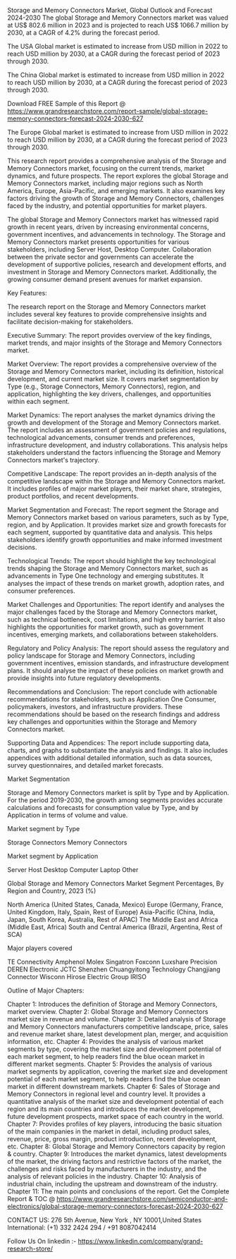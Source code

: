 Storage and Memory Connectors Market, Global Outlook and Forecast 2024-2030
The global Storage and Memory Connectors market was valued at US$ 802.6 million in 2023 and is projected to reach US$ 1066.7 million by 2030, at a CAGR of 4.2% during the forecast period.

The USA Global market is estimated to increase from USD million in 2022 to reach USD million by 2030, at a CAGR during the forecast period of 2023 through 2030.

The China Global market is estimated to increase from USD million in 2022 to reach USD million by 2030, at a CAGR during the forecast period of 2023 through 2030.

Download FREE Sample of this Report @ https://www.grandresearchstore.com/report-sample/global-storage-memory-connectors-forecast-2024-2030-627

The Europe Global market is estimated to increase from USD million in 2022 to reach USD million by 2030, at a CAGR during the forecast period of 2023 through 2030.

This research report provides a comprehensive analysis of the Storage and Memory Connectors market, focusing on the current trends, market dynamics, and future prospects. The report explores the global Storage and Memory Connectors market, including major regions such as North America, Europe, Asia-Pacific, and emerging markets. It also examines key factors driving the growth of Storage and Memory Connectors, challenges faced by the industry, and potential opportunities for market players.

The global Storage and Memory Connectors market has witnessed rapid growth in recent years, driven by increasing environmental concerns, government incentives, and advancements in technology. The Storage and Memory Connectors market presents opportunities for various stakeholders, including Server Host, Desktop Computer. Collaboration between the private sector and governments can accelerate the development of supportive policies, research and development efforts, and investment in Storage and Memory Connectors market. Additionally, the growing consumer demand present avenues for market expansion.

Key Features:

The research report on the Storage and Memory Connectors market includes several key features to provide comprehensive insights and facilitate decision-making for stakeholders.

Executive Summary: The report provides overview of the key findings, market trends, and major insights of the Storage and Memory Connectors market.

Market Overview: The report provides a comprehensive overview of the Storage and Memory Connectors market, including its definition, historical development, and current market size. It covers market segmentation by Type (e.g., Storage Connectors, Memory Connectors), region, and application, highlighting the key drivers, challenges, and opportunities within each segment.

Market Dynamics: The report analyses the market dynamics driving the growth and development of the Storage and Memory Connectors market. The report includes an assessment of government policies and regulations, technological advancements, consumer trends and preferences, infrastructure development, and industry collaborations. This analysis helps stakeholders understand the factors influencing the Storage and Memory Connectors market's trajectory.

Competitive Landscape: The report provides an in-depth analysis of the competitive landscape within the Storage and Memory Connectors market. It includes profiles of major market players, their market share, strategies, product portfolios, and recent developments.

Market Segmentation and Forecast: The report segment the Storage and Memory Connectors market based on various parameters, such as by Type, region, and by Application. It provides market size and growth forecasts for each segment, supported by quantitative data and analysis. This helps stakeholders identify growth opportunities and make informed investment decisions.

Technological Trends: The report should highlight the key technological trends shaping the Storage and Memory Connectors market, such as advancements in Type One technology and emerging substitutes. It analyses the impact of these trends on market growth, adoption rates, and consumer preferences.

Market Challenges and Opportunities: The report identify and analyses the major challenges faced by the Storage and Memory Connectors market, such as technical bottleneck, cost limitations, and high entry barrier. It also highlights the opportunities for market growth, such as government incentives, emerging markets, and collaborations between stakeholders.

Regulatory and Policy Analysis: The report should assess the regulatory and policy landscape for Storage and Memory Connectors, including government incentives, emission standards, and infrastructure development plans. It should analyse the impact of these policies on market growth and provide insights into future regulatory developments.

Recommendations and Conclusion: The report conclude with actionable recommendations for stakeholders, such as Application One Consumer, policymakers, investors, and infrastructure providers. These recommendations should be based on the research findings and address key challenges and opportunities within the Storage and Memory Connectors market.

Supporting Data and Appendices: The report include supporting data, charts, and graphs to substantiate the analysis and findings. It also includes appendices with additional detailed information, such as data sources, survey questionnaires, and detailed market forecasts.

Market Segmentation

Storage and Memory Connectors market is split by Type and by Application. For the period 2019-2030, the growth among segments provides accurate calculations and forecasts for consumption value by Type, and by Application in terms of volume and value.

Market segment by Type

Storage Connectors
Memory Connectors

Market segment by Application

Server Host
Desktop Computer
Laptop
Other

Global Storage and Memory Connectors Market Segment Percentages, By Region and Country, 2023 (%)

North America (United States, Canada, Mexico)
Europe (Germany, France, United Kingdom, Italy, Spain, Rest of Europe)
Asia-Pacific (China, India, Japan, South Korea, Australia, Rest of APAC)
The Middle East and Africa (Middle East, Africa)
South and Central America (Brazil, Argentina, Rest of SCA)

Major players covered

TE Connectivity
Amphenol
Molex
Singatron
Foxconn
Luxshare Precision
DEREN Electronic
JCTC
Shenzhen Chuangyitong Technology
Changjiang Connector
Wisconn
Hirose Electric Group
IRISO

Outline of Major Chapters:

Chapter 1: Introduces the definition of Storage and Memory Connectors, market overview.
Chapter 2: Global Storage and Memory Connectors market size in revenue and volume.
Chapter 3: Detailed analysis of Storage and Memory Connectors manufacturers competitive landscape, price, sales and revenue market share, latest development plan, merger, and acquisition information, etc.
Chapter 4: Provides the analysis of various market segments by type, covering the market size and development potential of each market segment, to help readers find the blue ocean market in different market segments.
Chapter 5: Provides the analysis of various market segments by application, covering the market size and development potential of each market segment, to help readers find the blue ocean market in different downstream markets.
Chapter 6: Sales of Storage and Memory Connectors in regional level and country level. It provides a quantitative analysis of the market size and development potential of each region and its main countries and introduces the market development, future development prospects, market space of each country in the world.
Chapter 7: Provides profiles of key players, introducing the basic situation of the main companies in the market in detail, including product sales, revenue, price, gross margin, product introduction, recent development, etc.
Chapter 8: Global Storage and Memory Connectors capacity by region & country.
Chapter 9: Introduces the market dynamics, latest developments of the market, the driving factors and restrictive factors of the market, the challenges and risks faced by manufacturers in the industry, and the analysis of relevant policies in the industry.
Chapter 10: Analysis of industrial chain, including the upstream and downstream of the industry.
Chapter 11: The main points and conclusions of the report.
Get the Complete Report & TOC @ https://www.grandresearchstore.com/semiconductor-and-electronics/global-storage-memory-connectors-forecast-2024-2030-627

CONTACT US:
276 5th Avenue, New York , NY 10001,United States
International: (+1) 332 2424 294 / +91 8087042414

Follow Us On linkedin :- https://www.linkedin.com/company/grand-research-store/
